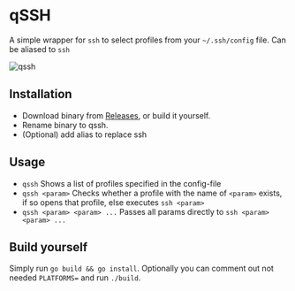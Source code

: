 # qSSH

A simple wrapper for `ssh` to select profiles from your `~/.ssh/config` file. Can be aliased to `ssh`

![qssh](https://i.imgur.com/ZNekyDI.png)

## Installation

- Download binary from [Releases](https://github.com/ad-on-is/qssh/releases/tag/v1.0), or build it yourself.
- Rename binary to qssh.
- (Optional) add alias to replace ssh

## Usage

- `qssh` Shows a list of profiles specified in the config-file
- `qssh <param>` Checks whether a profile with the name of `<param>` exists, if so opens that profile, else executes `ssh <param>`
- `qssh <param> <param> ...` Passes all params directly to `ssh <param> <param> ...`

## Build yourself

Simply run `go build && go install`. Optionally you can comment out not needed `PLATFORMS=` and run `./build`.
